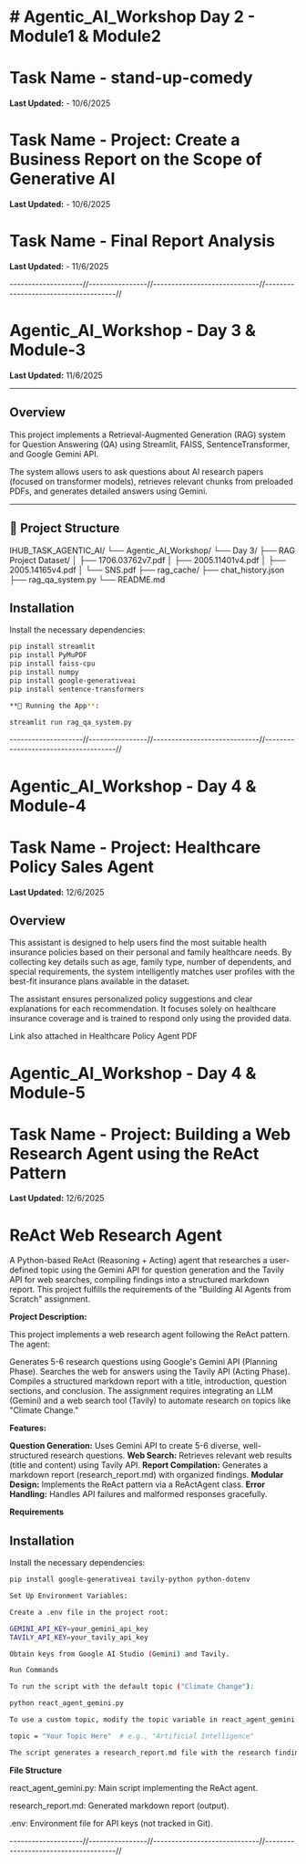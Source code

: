 # # Agentic_AI_Workshop  Day 2 - Module1 & Module2

# Task Name - stand-up-comedy

**Last Updated:**  - 10/6/2025

# Task Name - Project: Create a Business Report on the Scope of Generative AI

**Last Updated:** - 10/6/2025

# Task Name - Final Report Analysis

**Last Updated:**  - 11/6/2025


--------------------//----------------//-----------------------------//-------------------------------------//

# Agentic_AI_Workshop - Day 3 & Module-3

**Last Updated:** 11/6/2025

---

## Overview

This project implements a Retrieval-Augmented Generation (RAG) system for Question Answering (QA) using Streamlit, FAISS, SentenceTransformer, and Google Gemini API.

The system allows users to ask questions about AI research papers (focused on transformer models), retrieves relevant chunks from preloaded PDFs, and generates detailed answers using Gemini.

---

## 📁 Project Structure

IHUB_TASK_AGENTIC_AI/
└── Agentic_AI_Workshop/
└── Day 3/
├── RAG Project Dataset/
│ ├── 1706.03762v7.pdf
│ ├── 2005.11401v4.pdf
│ ├── 2005.14165v4.pdf
│ └── SNS.pdf
├── rag_cache/
├── chat_history.json
├── rag_qa_system.py
└── README.md

## Installation

Install the necessary dependencies:

```bash
pip install streamlit
pip install PyMuPDF
pip install faiss-cpu
pip install numpy
pip install google-generativeai
pip install sentence-transformers

**🚀 Running the App**:

streamlit run rag_qa_system.py

```
--------------------//----------------//-----------------------------//-------------------------------------//

# Agentic_AI_Workshop - Day 4 & Module-4


# Task Name - Project: Healthcare Policy Sales Agent

**Last Updated:** 12/6/2025

## Overview

This assistant is designed to help users find the most suitable health insurance policies based on their personal and family healthcare needs. By collecting key details such as age, family type, number of dependents, and special requirements, the system intelligently matches user profiles with the best-fit insurance plans available in the dataset.

The assistant ensures personalized policy suggestions and clear explanations for each recommendation. It focuses solely on healthcare insurance coverage and is trained to respond only using the provided data.

Link also attached in Healthcare Policy Agent PDF 


# Agentic_AI_Workshop - Day 4 & Module-5

# Task Name - Project: Building a Web Research Agent using the ReAct Pattern

**Last Updated:** 12/6/2025

# ReAct Web Research Agent

A Python-based ReAct (Reasoning + Acting) agent that researches a user-defined topic using the Gemini API for question generation and the Tavily API for web searches, compiling findings into a structured markdown report. This project fulfills the requirements of the "Building AI Agents from Scratch" assignment.

**Project Description:**

This project implements a web research agent following the ReAct pattern. The agent:

Generates 5-6 research questions using Google's Gemini API (Planning Phase).
Searches the web for answers using the Tavily API (Acting Phase).
Compiles a structured markdown report with a title, introduction, question sections, and conclusion.
The assignment requires integrating an LLM (Gemini) and a web search tool (Tavily) to automate research on topics like "Climate Change."

**Features:**

**Question Generation:** Uses Gemini API to create 5-6 diverse, well-structured research questions.
**Web Search:** Retrieves relevant web results (title and content) using Tavily API.
**Report Compilation:** Generates a markdown report (research_report.md) with organized findings.
**Modular Design:** Implements the ReAct pattern via a ReActAgent class.
**Error Handling:** Handles API failures and malformed responses gracefully.

**Requirements**

## Installation

Install the necessary dependencies:

```bash
pip install google-generativeai tavily-python python-dotenv

Set Up Environment Variables:

Create a .env file in the project root:

GEMINI_API_KEY=your_gemini_api_key
TAVILY_API_KEY=your_tavily_api_key

Obtain keys from Google AI Studio (Gemini) and Tavily.

Run Commands

To run the script with the default topic ("Climate Change"):

python react_agent_gemini.py

To use a custom topic, modify the topic variable in react_agent_gemini.py:

topic = "Your Topic Here"  # e.g., "Artificial Intelligence"

The script generates a research_report.md file with the research findings.


```

**File Structure**

react_agent_gemini.py: Main script implementing the ReAct agent.

research_report.md: Generated markdown report (output).

.env: Environment file for API keys (not tracked in Git).

--------------------//----------------//-----------------------------//-------------------------------------//

